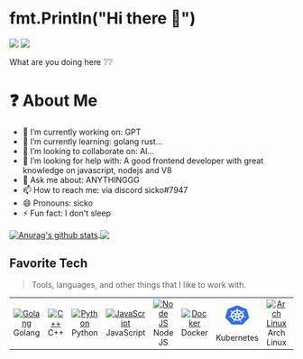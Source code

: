 # fmt.Println("Hi there 👋")
![](https://img.shields.io/badge/license-MIT-blue) ![](https://img.shields.io/badge/author-SICKO-pink)

What are you doing here :grey_question::grey_question: 


# :question: About Me
- 🔭 I’m currently working on: GPT
- 🌱 I’m currently learning: golang rust...
- 👯 I’m looking to collaborate on: AI...
- 🤔 I’m looking for help with: A good frontend developer with great knowledge on javascript, nodejs and V8
- 💬 Ask me about: ANYTHINGGG
- 📫 How to reach me: via discord sicko#7947
- 😄 Pronouns: sicko
- ⚡ Fun fact: I don't sleep


<a href="https://github.com/anuraghazra/github-readme-stats">
  <img align="center" src="https://github-readme-stats.anuraghazra1.vercel.app/api?username=sicko7947&show_icons=true&include_all_commits=true&theme=material-palenight" alt="Anurag's github stats" />
</a>
<a href="https://github.com/anuraghazra/github-readme-stats">
  <!-- Change the `github-readme-stats.anuraghazra1.vercel.app` to `github-readme-stats.vercel.app`  -->
  <img align="center" src="https://github-readme-stats.anuraghazra1.vercel.app/api/top-langs/?username=sicko7947&layout=compact&theme=material-palenight" />
</a>


<h2 align="left" id="macropower-tech">Favorite Tech</h2>

> Tools, languages, and other things that I like to work with.

<table>
  <tr>
    <td align="center" width="96">
      <a href="#macropower-tech">
        <img src="https://i.pinimg.com/originals/ca/1f/74/ca1f746d6f232f87fca4e4d94ef6f3ab.png" width="48" height="48" alt="Golang" />
      </a>
      <br>Golang
    </td>
      <td align="center" width="96">
      <a href="#macropower-tech">
        <img src="https://upload.wikimedia.org/wikipedia/commons/thumb/1/18/ISO_C%2B%2B_Logo.svg/1200px-ISO_C%2B%2B_Logo.svg.png" width="48" height="48" alt="C++" />
      </a>
      <br>C++
    </td>
    <td align="center" width="96">
      <a href="#macropower-tech">
        <img src="https://images.ctfassets.net/mrop88jh71hl/55rrbZfwMaURHZKAUc5oOW/9e5fe805eb03135b82e962e92169ce6d/python-programming-language.png" width="48" height="48" alt="Python" />
      </a>
      <br>Python
    </td>
    <td align="center" width="96">
      <a href="#macropower-tech">
        <img src="https://html5hive.org/wp-content/uploads/2014/06/js_800x800.jpg" width="48" height="48" alt="JavaScript" />
      </a>
      <br>JavaScript
    </td>
    <td align="center" width="96">
      <a href="#macropower-tech">
        <img src="https://image.flaticon.com/icons/png/512/919/919825.png" width="48" height="48" alt="Node JS" />
      </a>
      <br>Node JS
    </td>
    <td align="center" width="96"> 
      <a href="#macropower-tech" >
        <img src="https://cdn.thenewstack.io/media/2014/04/homepage-docker-logo.png" width="48" height="48" alt="Docker" />
      </a>
      <br>Docker
    </td>
    <td align="center" width="96">
      <a href="#macropower-tech" >
        <img src="https://raw.githubusercontent.com/cncf/artwork/master/projects/kubernetes/icon/color/kubernetes-icon-color.svg" width="48" height="48" alt="Kubernetes" />
      </a>
      <br>Kubernetes
    </td>
    <td align="center"  width="96">
      <a href="#macropower-tech">
        <img src="https://upload.wikimedia.org/wikipedia/commons/thumb/a/a5/Archlinux-icon-crystal-64.svg/1024px-Archlinux-icon-crystal-64.svg.png" width="48" height="48" alt="Arch Linux" />
      </a>
      <br>Arch Linux
    </td>
    <td align="center"  width="96">
      <a href="#macropower-tech">
        <img src="https://www.enterpriseai.news/wp-content/uploads/2014/04/red-hat-logo-370x290.jpg" width="48" height="48" alt="RHEL" />
      </a>
      <br>RHEL
    </td>
    <td align="center"  width="96">
      <a href="#macropower-tech">
        <img src="https://cdn.iconscout.com/icon/free/png-512/redis-3-1175053.png" width="48" height="48" alt="Redis" />
      </a>
      <br>Redis
    </td>
    <td align="center"  width="96">
      <a href="#macropower-tech">
        <img src="https://upload.wikimedia.org/wikipedia/commons/2/29/Postgresql_elephant.svg" width="48" height="48" alt="PostgreSQL" />
      </a>
      <br>PostgreSQL
    </td>
    
  </tr>
</table>
